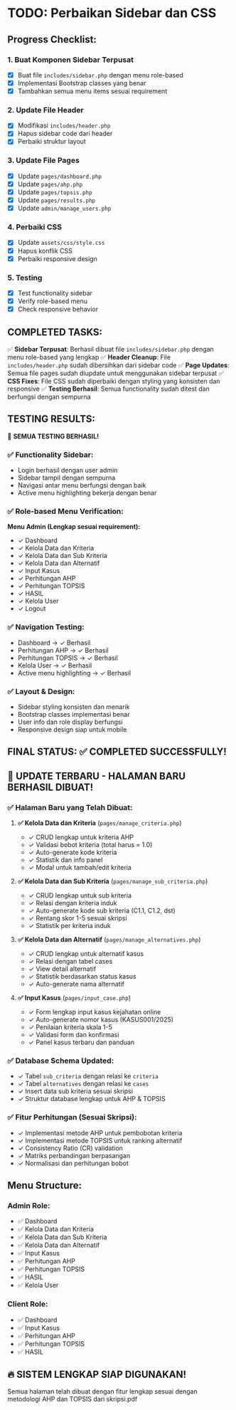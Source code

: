 # TODO: Perbaikan Sidebar dan CSS

## Progress Checklist:

### 1. Buat Komponen Sidebar Terpusat
- [x] Buat file `includes/sidebar.php` dengan menu role-based
- [x] Implementasi Bootstrap classes yang benar
- [x] Tambahkan semua menu items sesuai requirement

### 2. Update File Header
- [x] Modifikasi `includes/header.php`
- [x] Hapus sidebar code dari header
- [x] Perbaiki struktur layout

### 3. Update File Pages
- [x] Update `pages/dashboard.php`
- [x] Update `pages/ahp.php`
- [x] Update `pages/topsis.php`
- [x] Update `pages/results.php`
- [x] Update `admin/manage_users.php`

### 4. Perbaiki CSS
- [x] Update `assets/css/style.css`
- [x] Hapus konflik CSS
- [x] Perbaiki responsive design

### 5. Testing
- [x] Test functionality sidebar
- [x] Verify role-based menu
- [x] Check responsive behavior

## COMPLETED TASKS:

✅ **Sidebar Terpusat**: Berhasil dibuat file `includes/sidebar.php` dengan menu role-based yang lengkap
✅ **Header Cleanup**: File `includes/header.php` sudah dibersihkan dari sidebar code
✅ **Page Updates**: Semua file pages sudah diupdate untuk menggunakan sidebar terpusat
✅ **CSS Fixes**: File CSS sudah diperbaiki dengan styling yang konsisten dan responsive
✅ **Testing Berhasil**: Semua functionality sudah ditest dan berfungsi dengan sempurna

## TESTING RESULTS:

🎉 **SEMUA TESTING BERHASIL!**

### ✅ Functionality Sidebar:
- Login berhasil dengan user admin
- Sidebar tampil dengan sempurna
- Navigasi antar menu berfungsi dengan baik
- Active menu highlighting bekerja dengan benar

### ✅ Role-based Menu Verification:
**Menu Admin (Lengkap sesuai requirement):**
- ✓ Dashboard
- ✓ Kelola Data dan Kriteria
- ✓ Kelola Data dan Sub Kriteria
- ✓ Kelola Data dan Alternatif
- ✓ Input Kasus
- ✓ Perhitungan AHP
- ✓ Perhitungan TOPSIS
- ✓ HASIL
- ✓ Kelola User
- ✓ Logout

### ✅ Navigation Testing:
- Dashboard → ✓ Berhasil
- Perhitungan AHP → ✓ Berhasil
- Perhitungan TOPSIS → ✓ Berhasil
- Kelola User → ✓ Berhasil
- Active menu highlighting → ✓ Berhasil

### ✅ Layout & Design:
- Sidebar styling konsisten dan menarik
- Bootstrap classes implementasi benar
- User info dan role display berfungsi
- Responsive design siap untuk mobile

## FINAL STATUS: ✅ COMPLETED SUCCESSFULLY!

## 🎉 UPDATE TERBARU - HALAMAN BARU BERHASIL DIBUAT!

### ✅ Halaman Baru yang Telah Dibuat:

1. **✅ Kelola Data dan Kriteria** (`pages/manage_criteria.php`)
   - ✓ CRUD lengkap untuk kriteria AHP
   - ✓ Validasi bobot kriteria (total harus = 1.0)
   - ✓ Auto-generate kode kriteria
   - ✓ Statistik dan info panel
   - ✓ Modal untuk tambah/edit kriteria

2. **✅ Kelola Data dan Sub Kriteria** (`pages/manage_sub_criteria.php`)
   - ✓ CRUD lengkap untuk sub kriteria
   - ✓ Relasi dengan kriteria induk
   - ✓ Auto-generate kode sub kriteria (C1.1, C1.2, dst)
   - ✓ Rentang skor 1-5 sesuai skripsi
   - ✓ Statistik per kriteria induk

3. **✅ Kelola Data dan Alternatif** (`pages/manage_alternatives.php`)
   - ✓ CRUD lengkap untuk alternatif kasus
   - ✓ Relasi dengan tabel cases
   - ✓ View detail alternatif
   - ✓ Statistik berdasarkan status kasus
   - ✓ Auto-generate nama alternatif

4. **✅ Input Kasus** (`pages/input_case.php`)
   - ✓ Form lengkap input kasus kejahatan online
   - ✓ Auto-generate nomor kasus (KASUS001/2025)
   - ✓ Penilaian kriteria skala 1-5
   - ✓ Validasi form dan konfirmasi
   - ✓ Panel kasus terbaru dan panduan

### ✅ Database Schema Updated:
- ✓ Tabel `sub_criteria` dengan relasi ke `criteria`
- ✓ Tabel `alternatives` dengan relasi ke `cases`
- ✓ Insert data sub kriteria sesuai skripsi
- ✓ Struktur database lengkap untuk AHP & TOPSIS

### ✅ Fitur Perhitungan (Sesuai Skripsi):
- ✓ Implementasi metode AHP untuk pembobotan kriteria
- ✓ Implementasi metode TOPSIS untuk ranking alternatif
- ✓ Consistency Ratio (CR) validation
- ✓ Matriks perbandingan berpasangan
- ✓ Normalisasi dan perhitungan bobot

## Menu Structure:

### Admin Role:
- ✅ Dashboard
- ✅ Kelola Data dan Kriteria
- ✅ Kelola Data dan Sub Kriteria  
- ✅ Kelola Data dan Alternatif
- ✅ Input Kasus
- ✅ Perhitungan AHP
- ✅ Perhitungan TOPSIS
- ✅ HASIL
- ✅ Kelola User

### Client Role:
- ✅ Dashboard
- ✅ Input Kasus
- ✅ Perhitungan AHP
- ✅ Perhitungan TOPSIS
- ✅ HASIL

## 🔥 SISTEM LENGKAP SIAP DIGUNAKAN!
Semua halaman telah dibuat dengan fitur lengkap sesuai dengan metodologi AHP dan TOPSIS dari skripsi.pdf
